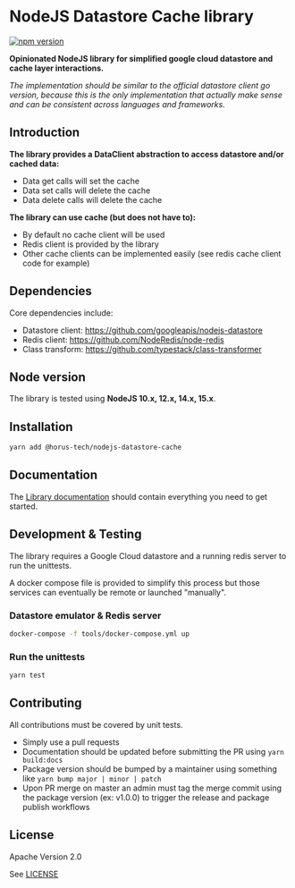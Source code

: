 # NodeJS Datastore Cache library

[![npm version](https://badge.fury.io/js/%40horus-tech%2Fnodejs-datastore-cache.svg)](https://badge.fury.io/js/%40horus-tech%2Fnodejs-datastore-cache)

**Opinionated NodeJS library for simplified google cloud datastore and cache layer interactions.**

_The implementation should be similar to the official datastore client go version, because this is the only implementation that actually make sense and can be consistent across languages and frameworks._

## Introduction

**The library provides a DataClient abstraction to access datastore and/or cached data:**

-   Data get calls will set the cache
-   Data set calls will delete the cache
-   Data delete calls will delete the cache

**The library can use cache (but does not have to):**

-   By default no cache client will be used
-   Redis client is provided by the library
-   Other cache clients can be implemented easily (see redis cache client code for example)

## Dependencies

Core dependencies include:

-   Datastore client: https://github.com/googleapis/nodejs-datastore
-   Redis client: https://github.com/NodeRedis/node-redis
-   Class transform: https://github.com/typestack/class-transformer

## Node version

The library is tested using **NodeJS 10.x, 12.x, 14.x, 15.x**.

## Installation

```bash
yarn add @horus-tech/nodejs-datastore-cache
```

## Documentation

The [Library documentation](./docs) should contain everything you need to get started.

## Development & Testing

The library requires a Google Cloud datastore and a running redis server to run the unittests.

A docker compose file is provided to simplify this process but those services can eventually be remote or launched "manually".

### Datastore emulator & Redis server

```bash
docker-compose -f tools/docker-compose.yml up
```

### Run the unittests

```bash
yarn test
```

## Contributing

All contributions must be covered by unit tests.

-   Simply use a pull requests
-   Documentation should be updated before submitting the PR using `yarn build:docs`
-   Package version should be bumped by a maintainer using something like `yarn bump major | minor | patch`
-   Upon PR merge on master an admin must tag the merge commit using the package version (ex: v1.0.0) to trigger the release and package publish workflows

## License

Apache Version 2.0

See [LICENSE](./LICENSE)
